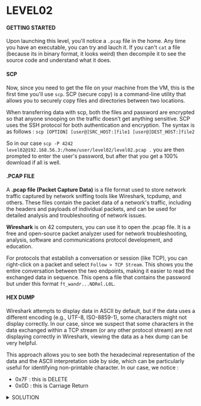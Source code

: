 <h1>LEVEL02</h1>


<h4>GETTING STARTED</h4>

Upon launching this level, you'll notice a `.pcap` file in the home. Any time you have an executable, you can try and lauch it. If you can't  `cat` a file (because its in binary format, it looks weird) then decompile it to see the source code and understand what it does. 


<h4>SCP</h4>

Now, since you need to get the file on your machine from the VM, this is the first time you'll use `scp`. SCP (secure copy) is a command-line utility that allows you to securely copy files and directories between two locations.

When transferring data with scp, both the files and password are encrypted so that anyone snooping on the traffic doesn’t get anything sensitive. SCP uses the SSH protocol for both authentication and encryption. The syntax is as follows : `scp [OPTION] [user@]SRC_HOST:]file1 [user@]DEST_HOST:]file2`

So in our case `scp -P 4242 level02@192.168.56.3:/home/user/level02/level02.pcap .` you are then prompted to enter the user's password, but after that you get a 100% download if all is well.


<h4>.PCAP FILE</h4>

A **.pcap file (Packet Capture Data)** is a file format used to store network traffic captured by network sniffing tools like Wireshark, tcpdump, and others. These files contain the packet data of a network's traffic, including the headers and payloads of individual packets, and can be used for detailed analysis and troubleshooting of network issues.

**Wireshark** is on 42 computers, you can use it to open the .pcap file. It is a free and open-source packet analyzer used for network troubleshooting, analysis, software and communications protocol development, and education. 

For protocols that establish a conversation or session (like TCP), you can right-click on a packet and select ``Follow > TCP Stream``. This shows you the entire conversation between the two endpoints, making it easier to read the exchanged data in sequence. This opens a file that contains the password but under this format ``ft_wandr...NDRel.L0L``. 

<h4>HEX DUMP</h4>

Wireshark attempts to display data in ASCII by default, but if the data uses a different encoding (e.g., UTF-8, ISO-8859-1), some characters might not display correctly. In our case, since we suspect that some characters in the data exchanged within a TCP stream (or any other protocol stream) are not displaying correctly in Wireshark, viewing the data as a hex dump can be very helpful. 

This approach allows you to see both the hexadecimal representation of the data and the ASCII interpretation side by side, which can be particularly useful for identifying non-printable character. In our case, we notice : 

* 0x7F : this is DELETE
* 0x0D : this is Carriage Return 


<details><summary> SOLUTION </summary>

* `su flag01`
* `ft_waNDRelL0L` as password
* `getflag`
* retrieve token
  
<p align="center">
👑 kooda2puivaav1idi4f57q8iq 👑
</p>
                                           
</details>

